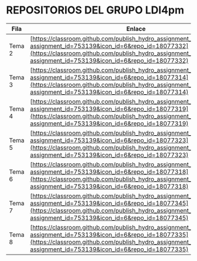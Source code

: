 
# REPOSITORIOS DEL GRUPO LDI4pm
| Fila | Enlace                                                                                             |
|------|---------------------------------------------------------------------------------------------------|
| Tema 2    | [https://classroom.github.com/publish_hydro_assignment_page_click_event?assignment_id=753139&icon_id=6&repo_id=18077332](https://classroom.github.com/publish_hydro_assignment_page_click_event?assignment_id=753139&icon_id=6&repo_id=18077332) |
| Tema 3    | [https://classroom.github.com/publish_hydro_assignment_page_click_event?assignment_id=753139&icon_id=6&repo_id=18077314](https://classroom.github.com/publish_hydro_assignment_page_click_event?assignment_id=753139&icon_id=6&repo_id=18077314) |
| Tema 4    | [https://classroom.github.com/publish_hydro_assignment_page_click_event?assignment_id=753139&icon_id=6&repo_id=18077319](https://classroom.github.com/publish_hydro_assignment_page_click_event?assignment_id=753139&icon_id=6&repo_id=18077319) |
| Tema 5    | [https://classroom.github.com/publish_hydro_assignment_page_click_event?assignment_id=753139&icon_id=6&repo_id=18077323](https://classroom.github.com/publish_hydro_assignment_page_click_event?assignment_id=753139&icon_id=6&repo_id=18077323) |
| Tema 6    | [https://classroom.github.com/publish_hydro_assignment_page_click_event?assignment_id=753139&icon_id=6&repo_id=18077318](https://classroom.github.com/publish_hydro_assignment_page_click_event?assignment_id=753139&icon_id=6&repo_id=18077318) |
| Tema 7    | [https://classroom.github.com/publish_hydro_assignment_page_click_event?assignment_id=753139&icon_id=6&repo_id=18077345](https://classroom.github.com/publish_hydro_assignment_page_click_event?assignment_id=753139&icon_id=6&repo_id=18077345) |
| Tema 8    | [https://classroom.github.com/publish_hydro_assignment_page_click_event?assignment_id=753139&icon_id=6&repo_id=18077335](https://classroom.github.com/publish_hydro_assignment_page_click_event?assignment_id=753139&icon_id=6&repo_id=18077335) |
